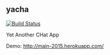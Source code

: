 ## yacha
[![Build Status](https://travis-ci.org/GD-SoftArch-2015/main-2015.svg?branch=master)](https://travis-ci.org/GD-SoftArch-2015/main-2015)

Yet Another CHat App

Demo: http://main-2015.herokuapp.com/
